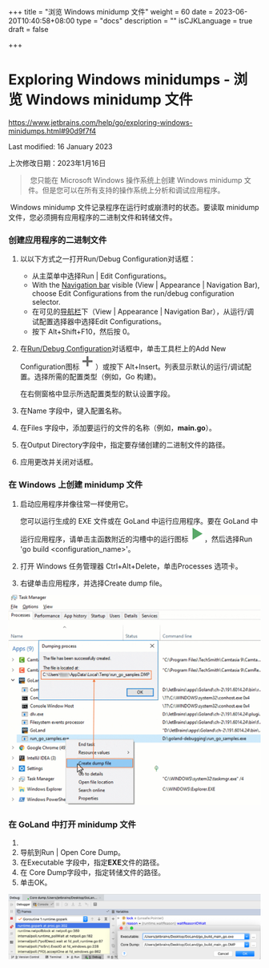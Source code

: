 +++
title = "浏览 Windows minidump 文件"
weight = 60
date = 2023-06-20T10:40:58+08:00
type = "docs"
description = ""
isCJKLanguage = true
draft = false

+++
# Exploring Windows minidumps - 浏览 Windows minidump 文件﻿

https://www.jetbrains.com/help/go/exploring-windows-minidumps.html#90d9f7f4

Last modified: 16 January 2023

上次修改日期：2023年1月16日


> ​	您只能在 Microsoft Windows 操作系统上创建 Windows minidump 文件。但是您可以在所有支持的操作系统上分析和调试应用程序。

​	Windows minidump 文件记录程序在运行时或崩溃时的状态。要读取 minidump 文件，您必须拥有应用程序的二进制文件和转储文件。

### 创建应用程序的二进制文件

1. 以以下方式之一打开Run/Debug Configuration对话框： 

   - 从主菜单中选择Run | Edit Configurations。
   - With the [Navigation bar](https://www.jetbrains.com/help/go/guided-tour-around-the-user-interface.html#navigation-bar) visible (View | Appearance | Navigation Bar), choose Edit Configurations from the run/debug configuration selector.
   - 在可见的[导航栏](https://www.jetbrains.com/help/go/guided-tour-around-the-user-interface.html#navigation-bar)下（View | Appearance | Navigation Bar），从运行/调试配置选择器中选择Edit Configurations。
   - 按下 Alt+Shift+F10，然后按 0。

2. 在[Run/Debug Configuration](https://www.jetbrains.com/help/go/run-debug-configurations-dialog.html)对话框中，单击工具栏上的Add New Configuration图标![the Add New Configuration icon](ExploringWindowsMinidumps_img/app.general.add.svg)）或按下 Alt+Insert。列表显示默认的运行/调试配置。选择所需的配置类型（例如，Go 构建)。

   在右侧窗格中显示所选配置类型的默认设置字段。

3. 在Name 字段中，键入配置名称。

4. 在Files 字段中，添加要运行的文件的名称（例如，**main.go**）。

5. 在Output Directory字段中，指定要存储创建的二进制文件的路径。

6. 应用更改并关闭对话框。

### 在 Windows 上创建 minidump 文件

1. 启动应用程序并像往常一样使用它。

   您可以运行生成的 EXE 文件或在 GoLand 中运行应用程序。要在 GoLand 中运行应用程序，请单击主函数附近的沟槽中的运行图标![The Run icon](ExploringWindowsMinidumps_img/app.actions.execute.svg)，然后选择Run 'go build <configuration_name>'。

2. 打开 Windows 任务管理器 Ctrl+Alt+Delete，单击Processes 选项卡。

3. 右键单击应用程序，并选择Create dump file。

![Create the minidump file on Windows](ExploringWindowsMinidumps_img/go_create_minidump_on_windows.png)

### 在 GoLand 中打开 minidump 文件 

1. 
2. 导航到Run | Open Core Dump。
3. 在Executable 字段中，指定**EXE**文件的路径。
4. 在 Core Dump字段中，指定转储文件的路径。
5. 单击OK。

![Open the minidump file in GoLand](ExploringWindowsMinidumps_img/go_open_minidump_file.png)